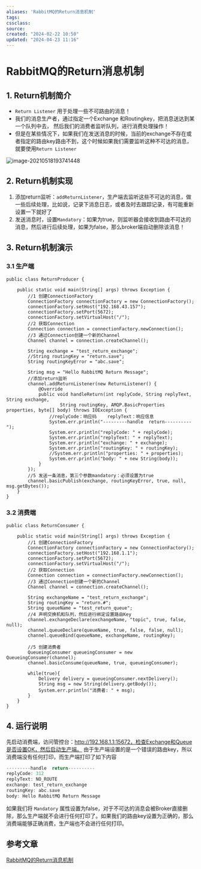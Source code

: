 ```yaml
---
aliases: 'RabbitMQ的Return消息机制'
tags: 
cssclass:
source:
created: "2024-02-22 10:50"
updated: "2024-04-23 11:16"
---
```

# RabbitMQ的Return消息机制

## 1. Return机制简介

- `Return Listener` 用于处理一些不可路由的消息！
- 我们的消息生产者，通过指定一个Exchange 和Routingkey，把消息送达到某一个队列中去， 然后我们的消费者监听队列，进行消费处理操作！
- 但是在某些情况下，如果我们在发送消息的时候，当前的exchange不存在或者指定的路由key路由不到，这个时候如果我们需要监听这种不可达的消息，就要使用`Return Listener`

![image-20210518193741448](https://cdn.jsdelivr.net/gh/MrJackC/PicGoImages/other/202404231115262.png)

## 2. Return机制实现

1. 添加return监听：`addReturnListener`，生产端去监听这些不可达的消息，做一些后续处理，比如说，记录下消息日志，或者及时去跟踪记录，有可能重新设置一下就好了
2. 发送消息时，设置`Mandatory`：如果为true，则监听器会接收到路由不可达的消息，然后进行后续处理，如果为false，那么broker端自动删除该消息！

## 3. Return机制演示

### 3.1 生产端

```tsx
public class ReturnProducer {

    public static void main(String[] args) throws Exception {
        //1 创建ConnectionFactory
        ConnectionFactory connectionFactory = new ConnectionFactory();
        connectionFactory.setHost("192.168.43.157");
        connectionFactory.setPort(5672);
        connectionFactory.setVirtualHost("/");
        //2 获取Connection
        Connection connection = connectionFactory.newConnection();
        //3 通过Connection创建一个新的Channel
        Channel channel = connection.createChannel();
        
        String exchange = "test_return_exchange";
        //String routingKey = "return.save";
        String routingKeyError = "abc.save";
        
        String msg = "Hello RabbitMQ Return Message";
        //添加return监听
        channel.addReturnListener(new ReturnListener() {
            @Override
            public void handleReturn(int replyCode, String replyText, String exchange,
                    String routingKey, AMQP.BasicProperties properties, byte[] body) throws IOException {
                //replyCode：响应码    replyText：响应信息
                System.err.println("---------handle  return----------");
                System.err.println("replyCode: " + replyCode);
                System.err.println("replyText: " + replyText);
                System.err.println("exchange: " + exchange);
                System.err.println("routingKey: " + routingKey);
                //System.err.println("properties: " + properties);
                System.err.println("body: " + new String(body));
            }
        });
        //5 发送一条消息，第三个参数mandatory：必须设置为true
        channel.basicPublish(exchange, routingKeyError, true, null, msg.getBytes());
    }
}
```

### 3.2 消费端

```tsx
public class ReturnConsumer {
    
    public static void main(String[] args) throws Exception {
        //1 创建ConnectionFactory
        ConnectionFactory connectionFactory = new ConnectionFactory();
        connectionFactory.setHost("192.168.1.1");
        connectionFactory.setPort(5672);
        connectionFactory.setVirtualHost("/");
        //2 获取Connection
        Connection connection = connectionFactory.newConnection();
        //3 通过Connection创建一个新的Channel
        Channel channel = connection.createChannel();
        
        String exchangeName = "test_return_exchange";
        String routingKey = "return.#";
        String queueName = "test_return_queue";
        //4 声明交换机和队列，然后进行绑定设置路由Key
        channel.exchangeDeclare(exchangeName, "topic", true, false, null);
        channel.queueDeclare(queueName, true, false, false, null);
        channel.queueBind(queueName, exchangeName, routingKey);
        
        //5 创建消费者 
        QueueingConsumer queueingConsumer = new QueueingConsumer(channel);
        channel.basicConsume(queueName, true, queueingConsumer);
        
        while(true){
            Delivery delivery = queueingConsumer.nextDelivery();
            String msg = new String(delivery.getBody());
            System.err.println("消费者: " + msg);
        }
    }
}
```

## 4. 运行说明

先启动消费端，访问管控台：http://192.168.1.1:15672，检查Exchange和Queue是否设置OK，然后启动生产端。
 由于生产端设置的是一个错误的路由key，所以消费端没有任何打印，而生产端打印了如下内容

```kotlin
---------handle  return----------
replyCode: 312
replyText: NO_ROUTE
exchange: test_return_exchange
routingKey: abc.save
body: Hello RabbitMQ Return Message
```

如果我们将 `Mandatory` 属性设置为false，对于不可达的消息会被Broker直接删除，那么生产端就不会进行任何打印了。如果我们的路由key设置为正确的，那么消费端能够正确消费，生产端也不会进行任何打印。

## 参考文章

[RabbitMQ的Return消息机制](https://www.jianshu.com/p/f23c784e163d)

